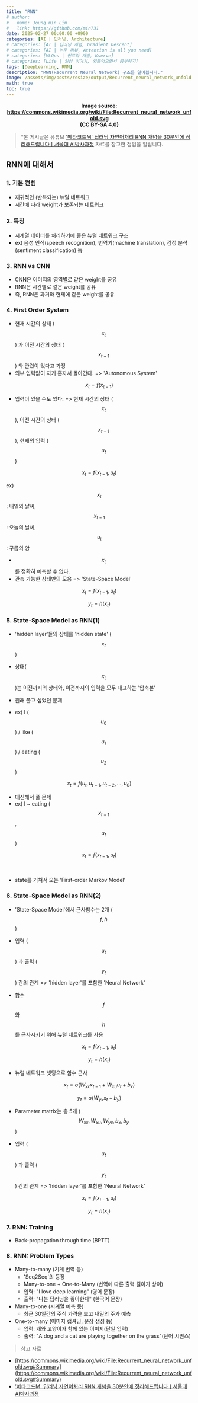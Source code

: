 ```yaml
---
title: "RNN"
# author:
#   name: Joung min Lim
#   link: https://github.com/min731
date: 2025-02-27 00:00:00 +0900
categories: [AI | 딥러닝, Architecture]
# categories: [AI | 딥러닝 개념, Gradient Descent]
# categories: [AI | 논문 리뷰, Attention is all you need]
# categories: [MLOps | 인프라 개발, Kserve]
# categories: [Life | 일상 이야기, 와플먹으면서 공부하기]
tags: [DeepLearning, RNN]
description: "RNN(Recurrent Neural Network) 구조를 알아봅시다."
image: /assets/img/posts/resize/output/Recurrent_neural_network_unfold.svg.png # 대표 이미지  가로 세로 비율 약 1.91:1 (예: 1200×628px)
math: true
toc: true
---
```


<div align="center">
  <strong>Image source: <a href="https://commons.wikimedia.org/wiki/File:Recurrent_neural_network_unfold.svg">https://commons.wikimedia.org/wiki/File:Recurrent_neural_network_unfold.svg</a> <br> (CC BY-SA 4.0)</strong>
</div>

>  *본 게시글은 유튜브 ['메타코드M' 딥러닝 자연어처리 RNN 개념을 30분안에 정리해드립니다ㅣ서울대 AI박사과정](https://www.youtube.com/watch?v=Hn3GHHOXKCE&t=180s&ab_channel=%EB%A9%94%ED%83%80%EC%BD%94%EB%93%9CM) 자료를 참고한 점임을 알립니다.

## RNN에 대해서

### 1. 기본 컨셉
- 재귀적인 (반복되는) 뉴럴 네트워크
- 시간에 따라 weight가 보존되는 네트워크

### 2. 특징
- 시계열 데이터를 처리하기에 좋은 뉴럴 네트워크 구조
- ex) 음성 인식(speech recognition), 번역기(machine translation), 감정 분석(sentiment classification) 등

### 3. RNN vs CNN
- CNN은 이미지의 영역별로 같은 weight를 공유
- RNN은 시간별로 같은 weight를 공유
- 즉, RNN은 과거와 현재에 같은 weight를 공유

### 4. First Order System
- 현재 시간의 상태 ($$x_{t}$$) 가 이전 시간의 상태 ($$x_{t-1}$$) 와 관련이 있다고 가정
- 외부 입력없이 자기 혼자서 돌아간다. => 'Autonomous System'

$$
x_{t} = f(x_{t-1})
$$

- 입력이 있을 수도 있다. => 현재 시간의 상태 ($$x_{t}$$), 이전 시간의 상태 ($$x_{t-1}$$), 현재의 입력 ($$u_{t}$$)
 
 $$x_{t} = f(x_{t-1}, u_{t})$$
 
 
 ex) $$x_{t}$$ : 내일의 날씨, $$x_{t-1}$$ : 오늘의 날씨, $$u_{t}$$ : 구름의 양
 
- $$x_{t}$$를 정확히 예측할 수 없다.
- 관측 가능한 상태만의 모음 => 'State-Space Model'

 $$
 x_{t} = f(x_{t-1}, u_{t})
 $$

 $$
 y_{t} = h(x_{t})
 $$
 
### 5. State-Space Model as RNN(1)

- 'hidden layer'들의 상태를 'hidden state' ($$x_{t}$$)

- 상태($$x_{t}$$)는 이전까지의 상태와, 이전까지의 입력을 모두 대표하는 '압축본'

- 원래 풀고 싶었던 문제
- ex) I ($$u_{0}$$) / like ($$u_{1}$$) / eating ($$u_{2}$$)

 $$
 x_{t} = f(u_{t},u_{t-1},u_{t-2},..., u_{0})
 $$
  
- 대신해서 풀 문제
- ex) I ~ eating ($$x_{t-1}$$,$$u_{t}$$)

 $$
 x_{t} = f(x_{t-1}, u_{t})
 $$

<br>

- state를 거쳐서 오는 'First-order Markov Model'

### 6. State-Space Model as RNN(2)

- 'State-Space Model'에서 근사함수는 2개 ($$f,h$$)

- 입력 ($$u_{t}$$) 과 출력 ($$y_{t}$$) 간의 관계 => 'hidden layer'를 포함한 'Neural Network'

- 함수 $$f$$와 $$h$$를 근사시키기 위해 뉴럴 네트워크를 사용

 $$
 x_{t} = f(x_{t-1}, u_{t})
 $$

 $$
 y_{t} = h(x_{t})
 $$

- 뉴럴 네트워크 셋팅으로 함수 근사

 $$
 x_{t} = \sigma(W_{xx}x_{t-1}+W_{xu}u_{t}+b_{x})
 $$

 $$
 y_{t} = \sigma(W_{yx}x_{t}+b_{y})
 $$

- Parameter matrix는 총 5개 ($$W_{xx},W_{xu},W_{yx},b_{x},b_{y}$$)

- 입력 ($$u_{t}$$) 과 출력 ($$y_{t}$$) 간의 관계 => 'hidden layer'를 포함한 'Neural Network'

 $$
 x_{t} = f(x_{t-1}, u_{t})
 $$

 $$
 y_{t} = h(x_{t})
 $$
 
### 7. RNN: Training

- Back-propagation through time (BPTT)

### 8. RNN: Problem Types

- Many-to-many (기계 번역 등)
  - 'Seq2Seq'의 등장
  - Many-to-one + One-to-Many (번역에 따른 출력 길이가 상이)
  - 입력: "I love deep learning" (영어 문장)
  - 출력: "나는 딥러닝을 좋아한다" (한국어 문장)
- Many-to-one (시계열 예측 등)
  - 최근 30일간의 주식 가격을 보고 내일의 주가 예측
- One-to-many (이미지 캡셔닝, 문장 생성 등)
  - 입력: 개와 고양이가 함께 있는 이미지(단일 입력)
  - 출력: "A dog and a cat are playing together on the grass"(단어 시퀀스)

> 참고 자료
  
- [https://commons.wikimedia.org/wiki/File:Recurrent_neural_network_unfold.svg#Summary](https://commons.wikimedia.org/wiki/File:Recurrent_neural_network_unfold.svg#Summary)
- ['메타코드M' 딥러닝 자연어처리 RNN 개념을 30분안에 정리해드립니다ㅣ서울대 AI박사과정](https://www.youtube.com/watch?v=Hn3GHHOXKCE&t=180s&ab_channel=%EB%A9%94%ED%83%80%EC%BD%94%EB%93%9CM)